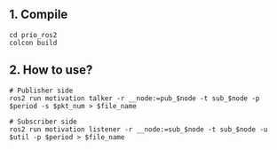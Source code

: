 ## 1. Compile
```
cd prio_ros2
colcon build 
```

## 2. How to use?
```
# Publisher side
ros2 run motivation talker -r __node:=pub_$node -t sub_$node -p $period -s $pkt_num > $file_name

# Subscriber side
ros2 run motivation listener -r __node:=sub_$node -t sub_$node -u $util -p $period > $file_name
```
